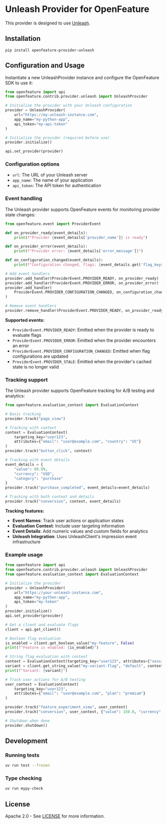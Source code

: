 # Unleash Provider for OpenFeature

This provider is designed to use [Unleash](https://www.getunleash.io/).

## Installation

```
pip install openfeature-provider-unleash
```

## Configuration and Usage

Instantiate a new UnleashProvider instance and configure the OpenFeature SDK to use it:

```python
from openfeature import api
from openfeature.contrib.provider.unleash import UnleashProvider

# Initialize the provider with your Unleash configuration
provider = UnleashProvider(
    url="https://my-unleash-instance.com",
    app_name="my-python-app",
    api_token="my-api-token"
)

# Initialize the provider (required before use)
provider.initialize()

api.set_provider(provider)
```

### Configuration options

- `url`: The URL of your Unleash server
- `app_name`: The name of your application
- `api_token`: The API token for authentication

### Event handling

The Unleash provider supports OpenFeature events for monitoring provider state changes:

```python
from openfeature.event import ProviderEvent

def on_provider_ready(event_details):
    print(f"Provider {event_details['provider_name']} is ready")

def on_provider_error(event_details):
    print(f"Provider error: {event_details['error_message']}")

def on_configuration_changed(event_details):
    print(f"Configuration changed, flags: {event_details.get('flag_keys', [])}")

# Add event handlers
provider.add_handler(ProviderEvent.PROVIDER_READY, on_provider_ready)
provider.add_handler(ProviderEvent.PROVIDER_ERROR, on_provider_error)
provider.add_handler(
    ProviderEvent.PROVIDER_CONFIGURATION_CHANGED, on_configuration_changed
)

# Remove event handlers
provider.remove_handler(ProviderEvent.PROVIDER_READY, on_provider_ready)
```

**Supported events:**
- `ProviderEvent.PROVIDER_READY`: Emitted when the provider is ready to evaluate flags
- `ProviderEvent.PROVIDER_ERROR`: Emitted when the provider encounters an error
- `ProviderEvent.PROVIDER_CONFIGURATION_CHANGED`: Emitted when flag configurations are updated
- `ProviderEvent.PROVIDER_STALE`: Emitted when the provider's cached state is no longer valid

### Tracking support

The Unleash provider supports OpenFeature tracking for A/B testing and analytics:

```python
from openfeature.evaluation_context import EvaluationContext

# Basic tracking
provider.track("page_view")

# Tracking with context
context = EvaluationContext(
    targeting_key="user123",
    attributes={"email": "user@example.com", "country": "US"}
)
provider.track("button_click", context)

# Tracking with event details
event_details = {
    "value": 99.99,
    "currency": "USD",
    "category": "purchase"
}
provider.track("purchase_completed", event_details=event_details)

# Tracking with both context and details
provider.track("conversion", context, event_details)
```

**Tracking features:**
- **Event Names**: Track user actions or application states
- **Evaluation Context**: Include user targeting information
- **Event Details**: Add numeric values and custom fields for analytics
- **Unleash Integration**: Uses UnleashClient's impression event infrastructure

### Example usage

```python
from openfeature import api
from openfeature.contrib.provider.unleash import UnleashProvider
from openfeature.evaluation_context import EvaluationContext

# Initialize the provider
provider = UnleashProvider(
    url="https://your-unleash-instance.com",
    app_name="my-python-app",
    api_token="my-token"
)
provider.initialize()
api.set_provider(provider)

# Get a client and evaluate flags
client = api.get_client()

# Boolean flag evaluation
is_enabled = client.get_boolean_value("my-feature", False)
print(f"Feature is enabled: {is_enabled}")

# String flag evaluation with context
context = EvaluationContext(targeting_key="user123", attributes={"sessionId": "session456"})
variant = client.get_string_value("my-variant-flag", "default", context)
print(f"Variant: {variant}")

# Track user actions for A/B testing
user_context = EvaluationContext(
    targeting_key="user123",
    attributes={"email": "user@example.com", "plan": "premium"}
)

provider.track("feature_experiment_view", user_context)
provider.track("conversion", user_context, {"value": 150.0, "currency": "USD"})

# Shutdown when done
provider.shutdown()
```

## Development

### Running tests

```bash
uv run test --frozen
```

### Type checking

```bash
uv run mypy-check
```

## License

Apache 2.0 - See [LICENSE](./LICENSE) for more information.
